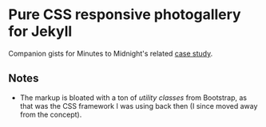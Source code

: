 # Pure CSS responsive photogallery for Jekyll

Companion gists for Minutes to Midnight's related [case study](https://minutestomidnight.co.uk/projects/web-design/responsive-photogallery-carousel/).

## Notes

- The markup is bloated with a ton of _utility classes_ from Bootstrap, as that was the CSS framework I was using back then (I since moved away from the concept).